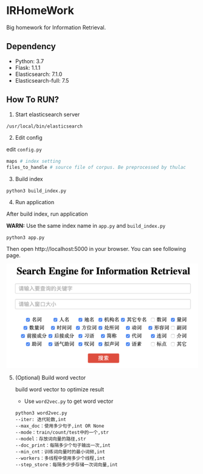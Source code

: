 # IRHomeWork

Big homework for Information Retrieval.

## Dependency

+ Python: 3.7
+ Flask: 1.1.1
+ Elasticsearch: 7.1.0
+ Elasticsearch-full: 7.5

## How To RUN?

1. Start elasticsearch server

```shell
/usr/local/bin/elasticsearch
```

2. Edit config

edit `config.py`

```python
maps # index setting
files_to_handle # source file of corpus. Be preprocessed by thulac
```

3. Build index

```shell
python3 build_index.py
```

4. Run application

After build index, run application

**WARN:** Use the same index name in `app.py` and `build_index.py`

```shell
python3 app.py
```

Then open http://localhost:5000 in your browser. You can see following page.

<img src="./report/mainPage.png" alt="main page" style="zoom:50%;" />

5. (Optional) Build word vector

   build word vector to optimize result

   + Use `word2vec.py` to get word vector

   ```shell
   python3 word2vec.py
   --iter: 迭代轮数,int
   --max_doc：使用多少句子,int OR None
   --mode：train/count/test中的一个,str
   --model：存放词向量的路径,str
   --doc_print：每隔多少个句子输出一次,int
   --min_cnt：训练词向量时的最小词频,int
   --workers：多线程中使用多少个线程,int
   --step_store：每隔多少步存储一次词向量,int
   ```